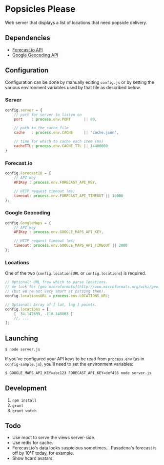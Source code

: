Popsicles Please
================

Web server that displays a list of locations that need popsicle delivery.

Dependencies
------------

* [Forecast.io API](https://developer.forecast.io/)
* [Google Geocoding API](https://developers.google.com/maps/documentation/geocoding/)

Configuration
-------------

Configuration can be done by manually editing `config.js` or by setting the
various environment variables used by that file as described below.

### Server

~~~js
config.server = {
	// port for server to listen on
	port    : process.env.PORT      || 80,

	// path to the cache file
	cache   : process.env.CACHE     || 'cache.json',

	// time for which to cache each item (ms)
	cacheTTL: process.env.CACHE_TTL || 14400000
}
~~~

### Forecast.io

~~~js
config.ForecastIO = {
	// API key
	APIKey : process.env.FORECAST_API_KEY,

	// HTTP request timeout (ms)
	timeout: process.env.FORECAST_API_TIMEOUT || 10000
};
~~~

### Google Geocoding

~~~js
config.GoogleMaps = {
	// API key
	APIKey : process.env.GOOGLE_MAPS_API_KEY,

	// HTTP request timeout (ms)
	timeout: process.env.GOOGLE_MAPS_API_TIMEOUT || 2000
};
~~~

### Locations

One of the two (`config.locationsURL` or `config.locations`) is required.

~~~js
// Optional: URL frow which to parse locations.
// We look for [geo microformats](http://www.microformats.org/wiki/geo)
// (but we're not very smart at parsing them).
config.locationsURL = process.env.LOCATIONS_URL;

// Optional: Array of [ lat, lng ] points.
config.locations = [
	[  34.147639, -118.143863 ]
	//, ...
];
~~~

Launching
---------

~~~bash
$ node server.js
~~~

If you've configured your API keys to be read from `process.env` (as in `config-sample.js`),
you'll need to set the environment variables:

~~~bash
$ GOOGLE_MAPS_API_KEY=abc123 FORECAST_API_KEY=def456 node server.js
~~~

Development
-----------

1. `npm install`
2. `grunt`
3. `grunt watch`

Todo
----

* Use react to serve the views server-side.
* Use redis for cache.
* Forecast.io's data looks suspicious sometimes... Pasadena's forecast is off by 10°F today, for example.
* Show hcard avatars.
